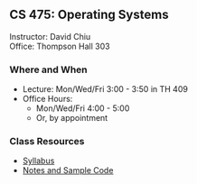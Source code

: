 ## CS 475: Operating Systems

Instructor: David Chiu\
Office: Thompson Hall 303


### Where and When
- Lecture: Mon/Wed/Fri 3:00 - 3:50 in TH 409
- Office Hours: 
  - Mon/Wed/Fri 4:00 - 5:00
  - Or, by appointment
  
### Class Resources
- [Syllabus](syllabus)
- [Notes and Sample Code](https://canvas.pugetsound.edu)

<!-- David's schedule generator! Do not touch -->
<div id="schedule">&nbsp;</div>
<script type="text/javascript" src="../calendar.js"></script>
<script type="text/javascript" src="schedule.js"></script>
<!-- End -->
